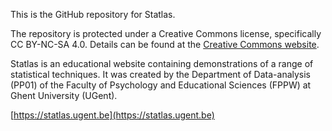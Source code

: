 This is the GitHub repository for Statlas.

The repository is protected under a Creative Commons license, specifically CC BY-NC-SA 4.0. Details can be found at the [Creative Commons website](https://creativecommons.org/licenses/by-nc-sa/4.0/legalcode.en).

Statlas is an educational website containing demonstrations of a range of statistical techniques. It was created by the Department of Data-analysis (PP01) of the Faculty of Psychology and Educational Sciences (FPPW) at Ghent University (UGent).

[https://statlas.ugent.be](https://statlas.ugent.be)
